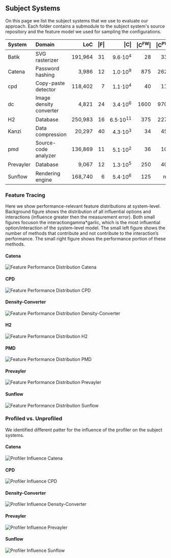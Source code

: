 ## Subject Systems

On this page we list the subject systems that we use to evaluate our approach. Each folder contains a submodule to the subject system's source repository and the feature model we used for sampling the configurations.

| System | Domain | LoC | &#124;F&#124; | &#124;C&#124; | &#124;C<sup>FW</sup>&#124; | &#124;C<sup>PW</sup>&#124; |
| :---      | :--- | ---: | ---: | ---: | ---: | ---: |
| Batik     | SVG rasterizer | 191,964 |  31 | 9.6&sdot;10<sup>4</sup>| 28 | 337 |
| Catena    | Password hashing | 3,986 |   12 |  1.0&sdot;10<sup>9</sup>| 875 | 2625 |
| cpd       | Copy-paste detector | 118,402 |     7 |  1.1&sdot;10<sup>4</sup>| 40 | 115 |
| dc        | Image density converter | 4,821 |    24 |  3.4&sdot;10<sup>6</sup>| 1600 | 9700 |
| H2        | Database | 250,983 |    16 | 6.5&sdot;10<sup>11</sup>| 375 | 2275 |
| Kanzi     | Data compression | 20,297 |  40 | 4.3&sdot;10<sup>3</sup>| 34 | 458 |
| pmd       | Source-code analyzer | 136,869 |    11 |  5.1&sdot;10<sup>2</sup>| 36 | 104 |
| Prevayler | Database | 9,067 |    12 |  1.3&sdot;10<sup>5</sup>| 250 | 400 |
| Sunflow   | Rendering engine | 168,740 |     6 |  5.4&sdot;10<sup>6</sup>| 125 | n/a |


### Feature Tracing
Here we show performance-relevant feature distributions at system-level. Background figure shows the distribution of all influential options and interactions (influence greater then the measurement error). Both small figures focuson the interactiongamma*garlic, which is the most influential option/interaction of the system-level model. The small left figure shows the number  of  methods  that  contribute  and  not  contribute  to  the interaction’s  performance.  The  small  right  figure  shows  the performance portion of these methods.

#### Catena
![Feature Performance Distribution Catena](feature-tracing/RQ2_catena.png)

#### CPD
![Feature Performance Distribution CPD](feature-tracing/RQ2_cpd.png)

#### Density-Converter
![Feature Performance Distribution Density-Converter](feature-tracing/RQ2_density-converter.png)

#### H2
![Feature Performance Distribution H2](feature-tracing/RQ2_h2.png)

#### PMD
![Feature Performance Distribution PMD](feature-tracing/RQ2_pmd.png)

#### Prevayler
![Feature Performance Distribution Prevayler](feature-tracing/RQ2_prevayler.png)

#### Sunflow
![Feature Performance Distribution Sunflow](feature-tracing/RQ2_sunflow.png)



### Profiled vs. Unprofiled
We identified different patter for the influence of the profiler on the subject systems.

#### Catena

![Profiler Influence Catena](profiled-vs-unprofiled/profiler_corellation_catena_t_2_pbd_49_7.png)

#### CPD

![Profiler Influence CPD](profiled-vs-unprofiled/profiler_corellation_cpd_t_2_pbd_49_7.png)

#### Density-Converter

![Profiler Influence Density-Converter](profiled-vs-unprofiled/profiler_corellation_density-converter_t_2_pbd_49_7.png)

#### Prevayler

![Profiler Influence Prevayler](profiled-vs-unprofiled/profiler_corellation_prevayler_t_2_pbd_49_7.png)

#### Sunflow

![Profiler Influence Sunflow](profiled-vs-unprofiled/profiler_corellation_sunflow_feature_pbd_125_5.png)
